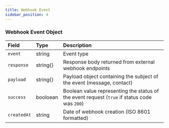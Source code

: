 ```yaml
---
title: Webhook Event
sidebar_position: 4
---
```


### Webhook Event Object

| Field       | Type     | Description                                                                                  |
| :---------- | :------- | :------------------------------------------------------------------------------------------- |
| `event`     | string   | Event type                                                                                   |
| `response`  | string{} | Response body returned from external webhook endpoints                                       |
| `payload`   | string{} | Payload object containing the subject of the event (message, contact)                        |
| `success`   | booloean | Boolean value representing the status of the event request (`true` if status code was `200`) |
| `createdAt` | string   | Date of webhook creation (ISO 8601 formatted)                                                |
